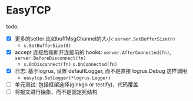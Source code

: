 # EasyTCP

todo:

- [x] 更多的setter 比如buffMsgChannel的大小: `server.SetBufferSize(n)`
    - `s.SetBufferSize(8)`
- [x] accept 连接后和断开连接前的 hooks: `server.AfterConnected(fn)`, `server.BeforeDisconnect(fn)`
    - `s.OnDisconnect(fn)` `s.OnConnected(fn)`
- [x] 日志: 基于logrus, 设置 defaultLogger, 而不是直接 logrus.Debug 这样调用
    - `easytcp.SetLogger(*logrus.Logger)`
- [ ] 单元测试: 包括框架选择(ginkgo or testify)，代码覆盖
- [ ] 将报文进行抽象，而不是固定死结构
